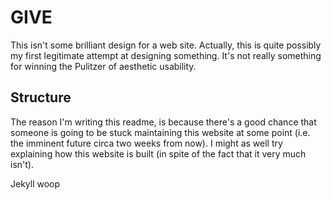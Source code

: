 # GIVE

This isn't some brilliant design for a web site. Actually, this is quite possibly my first legitimate attempt at designing something. It's not really something for winning the Pulitzer of aesthetic usability. 

## Structure

The reason I'm writing this readme, is because there's a good chance that someone is going to be stuck maintaining this website at some point (i.e. the imminent future circa two weeks from now). I might as well try explaining how this website is built (in spite of the fact that it very much isn't).

Jekyll woop

